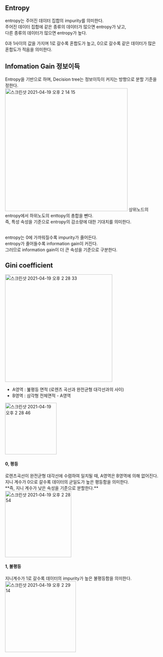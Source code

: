 <h2>Entropy</h2>
entropy는 주어진 데이터 집합의 impurity를 의미한다.<br>
주어진 데이터 집합에 같은 종류의 데이터가 많으면 entropy가 낮고,<br>
다른 종류의 데이터가 많으면 entropy가 높다.<br>

0과 1사이의 값을 가지며 1로 갈수록 혼합도가 높고, 0으로 갈수록 같은 데이터가 많은 혼합도가 적음을 의미한다.<br>

<h2>Infomation Gain 정보이득</h2>
Entropy을 기반으로 하며, Decision tree는 정보이득이 커지는 방향으로 분할 기준을 정한다.<br>
<img width="400" alt="스크린샷 2021-04-19 오후 2 14 15" src="https://user-images.githubusercontent.com/54436228/115184819-928e8480-a119-11eb-9767-a3acb1f6460e.png">
상위노드의 entropy에서 하위노도의 enttopy의 총합을 뺀다.<br>
즉, 특성 속성을 기준으로 entropy의 감소량에 대한 기대치를 의미한다.<br><br>

entropy는 0에 가까워질수록 impurity가 줄어든다.<br>
entropy가 줄어들수록 information gain이 커진다.<br>
그러므로 information gain이 더 큰 속성을 기준으로 구분한다.<br>

<h2>Gini coefficient</h2>

<img width="350" alt="스크린샷 2021-04-19 오후 2 28 33" src="https://user-images.githubusercontent.com/54436228/115185916-be126e80-a11b-11eb-9efb-aadfab72859b.png">

- A영역 : 붎평등 면적 (로렌츠 곡선과 완전균형 대각선과의 사이)
- B영역 : 삼각형 전체면적 - A영역

<img width="168" alt="스크린샷 2021-04-19 오후 2 28 46" src="https://user-images.githubusercontent.com/54436228/115186118-147fad00-a11c-11eb-8b73-0dd7cd4ed744.png">

<h4>0, 평등</h4>
로렌츠곡선이 완전균형 대각선에 수렴하여 일치될 때, A영역은 B영역에 의해 없어진다.<br>
지니 계수가 0으로 갈수록 데이터의 균일도가 높은 평등함을 의미한다.<br>
**즉, 지니 계수가 낮은 속성을 기준으로 분할한다.**<br>
<img width="216" alt="스크린샷 2021-04-19 오후 2 28 54" src="https://user-images.githubusercontent.com/54436228/115186142-219c9c00-a11c-11eb-8a3d-0ae82ea851fb.png">

<h4>1, 불평등</h4>
지니계수가 1로 갈수록 데이터의 impurity가 높은 불평등함을 의미한다.<br>
<img width="231" alt="스크린샷 2021-04-19 오후 2 29 14" src="https://user-images.githubusercontent.com/54436228/115186413-9ff93e00-a11c-11eb-8de4-a89c570ea8ed.png">

